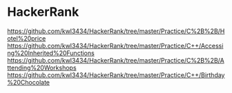 # HackerRank

https://github.com/kwl3434/HackerRank/tree/master/Practice/C%2B%2B/Hotel%20price</br>
https://github.com/kwl3434/HackerRank/tree/master/Practice/C++/Accessing%20Inherited%20Functions</br>
https://github.com/kwl3434/HackerRank/tree/master/Practice/C%2B%2B/Attending%20Workshops</br>
https://github.com/kwl3434/HackerRank/tree/master/Practice/C++/Birthday%20Chocolate</br>
